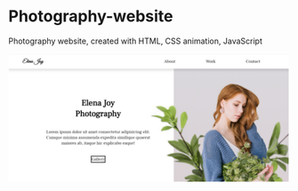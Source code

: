 # Photography-website
Photography website, created with HTML, CSS animation, JavaScript

![Captura](https://github.com/dianavile/Photography-website/blob/master/Captura.PNG)
